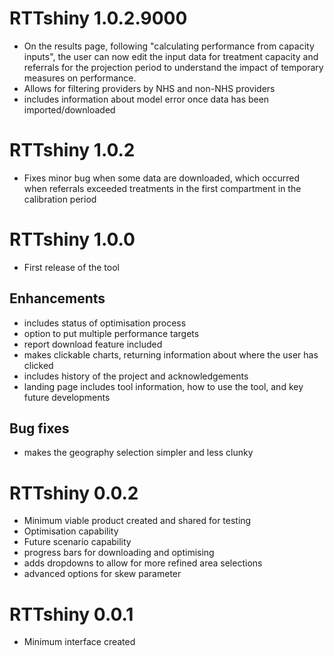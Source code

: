 
# RTTshiny 1.0.2.9000

* On the results page, following "calculating performance from capacity inputs", the user can now edit the input data for treatment capacity and referrals for the projection period to understand the impact of temporary measures on performance.
* Allows for filtering providers by NHS and non-NHS providers
* includes information about model error once data has been imported/downloaded

# RTTshiny 1.0.2

* Fixes minor bug when some data are downloaded, which occurred when referrals exceeded treatments in the first compartment in the calibration period

# RTTshiny 1.0.0

* First release of the tool

## Enhancements

* includes status of optimisation process
* option to put multiple performance targets
* report download feature included
* makes clickable charts, returning information about where the user has clicked
* includes history of the project and acknowledgements
* landing page includes tool information, how to use the tool, and key future developments


## Bug fixes

* makes the geography selection simpler and less clunky

# RTTshiny 0.0.2

* Minimum viable product created and shared for testing
* Optimisation capability
* Future scenario capability
* progress bars for downloading and optimising
* adds dropdowns to allow for more refined area selections
* advanced options for skew parameter

# RTTshiny 0.0.1

* Minimum interface created

